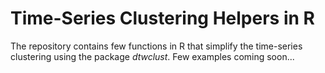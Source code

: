 # Time-Series Clustering Helpers in R
The repository contains few functions in R that simplify the time-series clustering using the package *dtwclust*.
Few examples coming soon...
